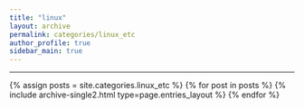 ```yaml
---
title: "linux"
layout: archive
permalink: categories/linux_etc
author_profile: true
sidebar_main: true
---
```


<!-- 공백이 포함되어 있는 카테고리 이름의 경우 site.categories.['a b c'] 이런식으로! -->

***

{% assign posts = site.categories.linux_etc %}
{% for post in posts %} {% include archive-single2.html type=page.entries_layout %} {% endfor %}
